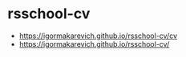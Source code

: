 # rsschool-cv
* https://igormakarevich.github.io/rsschool-cv/cv
* https://igormakarevich.github.io/rsschool-cv/
